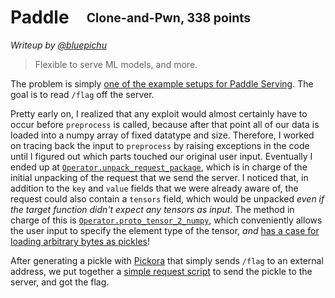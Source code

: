 # Paddle&emsp;<sub><sup>Clone-and-Pwn, 338 points</sup></sub>

_Writeup by [@bluepichu](https://github.com/bluepichu)_

> Flexible to serve ML models, and more.

The problem is simply [one of the example setups for Paddle Serving](https://github.com/PaddlePaddle/Serving/blob/v0.9.0/examples/Pipeline/simple_web_service/web_service.py).  The goal is to read `/flag` off the server.

Pretty early on, I realized that any exploit would almost certainly have to occur before `preprocess` is called, because after that point all of our data is loaded into a numpy array of fixed datatype and size.  Therefore, I worked on tracing back the input to `preprocess` by raising exceptions in the code until I figured out which parts touched our original user input.  Eventually I ended up at [`Operator.unpack_request_package`](https://github.com/PaddlePaddle/Serving/blob/e5d6f23c206c2cba3dae998a517c2cfb8c89e06c/python/pipeline/operator.py#L1763), which is in charge of the initial unpacking of the request that we send the server.  I noticed that, in addition to the `key` and `value` fields that we were already aware of, the request could also contain a `tensors` field, which would be unpacked _even if the target function didn't expect any tensors as input_.  The method in charge of this is [`Operator.proto_tensor_2_numpy`](https://github.com/PaddlePaddle/Serving/blob/e5d6f23c206c2cba3dae998a517c2cfb8c89e06c/python/pipeline/operator.py#L1672), which conveniently allows the user input to specify the element type of the tensor, _and_ [has a case for loading arbitrary bytes as pickles](https://github.com/PaddlePaddle/Serving/blob/e5d6f23c206c2cba3dae998a517c2cfb8c89e06c/python/pipeline/operator.py#L1753)!

After generating a pickle with [Pickora](https://github.com/splitline/Pickora) that simply sends `/flag` to an external address, we put together a [simple request script](./solve.py) to send the pickle to the server, and got the flag.
